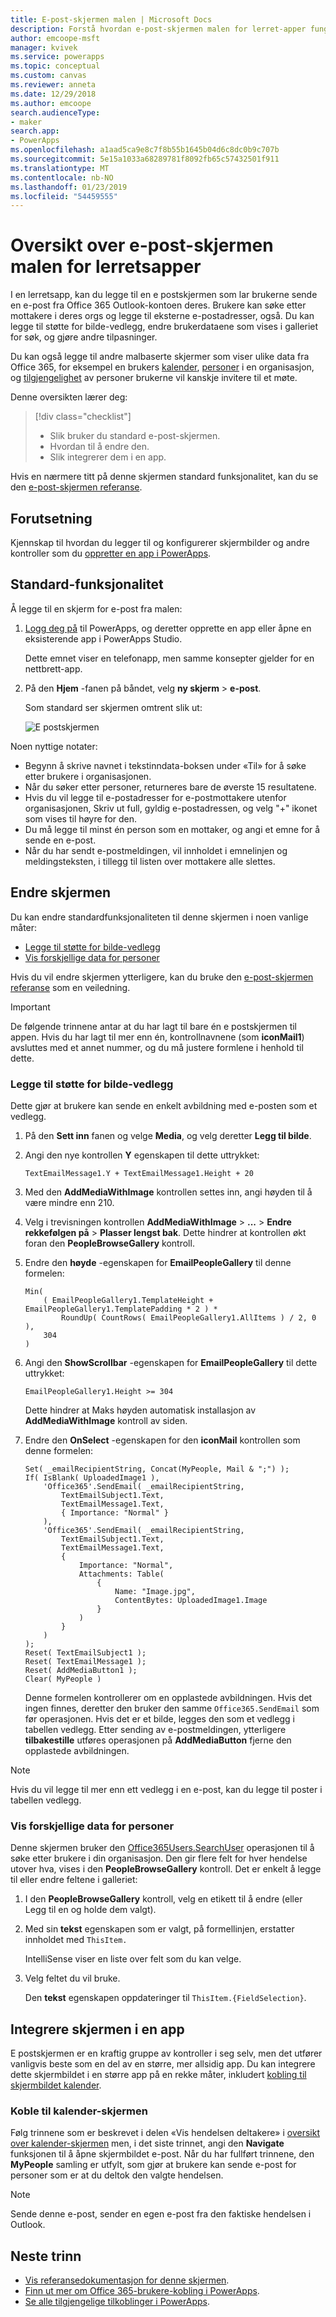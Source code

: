 ```yaml
---
title: E-post-skjermen malen | Microsoft Docs
description: Forstå hvordan e-post-skjermen malen for lerret-apper fungerer, og Utvid skjermen for din egen brukstilfeller
author: emcoope-msft
manager: kvivek
ms.service: powerapps
ms.topic: conceptual
ms.custom: canvas
ms.reviewer: anneta
ms.date: 12/29/2018
ms.author: emcoope
search.audienceType:
- maker
search.app:
- PowerApps
ms.openlocfilehash: a1aad5ca9e8c7f8b55b1645b04d6c8dc0b9c707b
ms.sourcegitcommit: 5e15a1033a68289781f8092fb65c57432501f911
ms.translationtype: MT
ms.contentlocale: nb-NO
ms.lasthandoff: 01/23/2019
ms.locfileid: "54459555"
---
```

# <a name="overview-of-the-email-screen-template-for-canvas-apps"></a>Oversikt over e-post-skjermen malen for lerretsapper

I en lerretsapp, kan du legge til en e postskjermen som lar brukerne sende en e-post fra Office 365 Outlook-kontoen deres. Brukere kan søke etter mottakere i deres orgs og legge til eksterne e-postadresser, også. Du kan legge til støtte for bilde-vedlegg, endre brukerdataene som vises i galleriet for søk, og gjøre andre tilpasninger.

Du kan også legge til andre malbaserte skjermer som viser ulike data fra Office 365, for eksempel en brukers [kalender](calendar-screen-overview.md), [personer](people-screen-overview.md) i en organisasjon, og [tilgjengelighet](meeting-screen-overview.md) av personer brukerne vil kanskje invitere til et møte.

Denne oversikten lærer deg:
> [!div class="checklist"]
> * Slik bruker du standard e-post-skjermen.
> * Hvordan til å endre den.
> * Slik integrerer dem i en app.

Hvis en nærmere titt på denne skjermen standard funksjonalitet, kan du se den [e-post-skjermen referanse](email-screen-reference.md).

## <a name="prerequisite"></a>Forutsetning

Kjennskap til hvordan du legger til og konfigurerer skjermbilder og andre kontroller som du [oppretter en app i PowerApps](../data-platform-create-app-scratch.md).

## <a name="default-functionality"></a>Standard-funksjonalitet

Å legge til en skjerm for e-post fra malen:

1. [Logg deg på](http://web.powerapps.com?utm_source=padocs&utm_medium=linkinadoc&utm_campaign=referralsfromdoc) til PowerApps, og deretter opprette en app eller åpne en eksisterende app i PowerApps Studio.

    Dette emnet viser en telefonapp, men samme konsepter gjelder for en nettbrett-app.

1. På den **Hjem** -fanen på båndet, velg **ny skjerm** > **e-post**.

    Som standard ser skjermen omtrent slik ut:

    ![E postskjermen](media/email-screen/email-screen-full.png)

Noen nyttige notater:

* Begynn å skrive navnet i tekstinndata-boksen under «Til» for å søke etter brukere i organisasjonen.
* Når du søker etter personer, returneres bare de øverste 15 resultatene.
* Hvis du vil legge til e-postadresser for e-postmottakere utenfor organisasjonen, Skriv ut full, gyldig e-postadressen, og velg "+" ikonet som vises til høyre for den.
* Du må legge til minst én person som en mottaker, og angi et emne for å sende en e-post.
* Når du har sendt e-postmeldingen, vil innholdet i emnelinjen og meldingsteksten, i tillegg til listen over mottakere alle slettes.

## <a name="modify-the-screen"></a>Endre skjermen

Du kan endre standardfunksjonaliteten til denne skjermen i noen vanlige måter:

* [Legge til støtte for bilde-vedlegg](email-screen-overview.md#add-image-attachment-support)
* [Vis forskjellige data for personer](email-screen-overview.md#show-different-data-for-people)

Hvis du vil endre skjermen ytterligere, kan du bruke den [e-post-skjermen referanse](./email-screen-reference.md) som en veiledning.

> [!IMPORTANT]
> De følgende trinnene antar at du har lagt til bare én e postskjermen til appen. Hvis du har lagt til mer enn én, kontrollnavnene (som **iconMail1**) avsluttes med et annet nummer, og du må justere formlene i henhold til dette.

### <a name="add-image-attachment-support"></a>Legge til støtte for bilde-vedlegg

Dette gjør at brukere kan sende en enkelt avbildning med e-posten som et vedlegg.

1. På den **Sett inn** fanen og velge **Media**, og velg deretter **Legg til bilde**.
1. Angi den nye kontrollen **Y** egenskapen til dette uttrykket:

    `TextEmailMessage1.Y + TextEmailMessage1.Height + 20`
    
1. Med den **AddMediaWithImage** kontrollen settes inn, angi høyden til å være mindre enn 210.
1. Velg i trevisningen kontrollen **AddMediaWithImage** > **...**   >  **Endre rekkefølgen på** > **Plasser lengst bak**.
   Dette hindrer at kontrollen økt foran den **PeopleBrowseGallery** kontroll.
1. Endre den **høyde** -egenskapen for **EmailPeopleGallery** til denne formelen:

    ```powerapps-dot
    Min( 
        ( EmailPeopleGallery1.TemplateHeight + EmailPeopleGallery1.TemplatePadding * 2 ) *
            RoundUp( CountRows( EmailPeopleGallery1.AllItems ) / 2, 0 ), 
        304
    )
    ```

1. Angi den **ShowScrollbar** -egenskapen for **EmailPeopleGallery** til dette uttrykket:

    ```EmailPeopleGallery1.Height >= 304```
    
    Dette hindrer at Maks høyden automatisk installasjon av **AddMediaWithImage** kontroll av siden.
    
1. Endre den **OnSelect** -egenskapen for den **iconMail** kontrollen som denne formelen:

    ```powerapps-dot
    Set( _emailRecipientString, Concat(MyPeople, Mail & ";") );
    If( IsBlank( UploadedImage1 ),
        'Office365'.SendEmail( _emailRecipientString, 
            TextEmailSubject1.Text, 
            TextEmailMessage1.Text, 
            { Importance: "Normal" }
        ),
        'Office365'.SendEmail( _emailRecipientString, 
            TextEmailSubject1.Text, 
            TextEmailMessage1.Text, 
            {
                Importance: "Normal",
                Attachments: Table(
                    {
                        Name: "Image.jpg", 
                        ContentBytes: UploadedImage1.Image
                    }
                )
            }
        )
    );
    Reset( TextEmailSubject1 );
    Reset( TextEmailMessage1 );
    Reset( AddMediaButton1 );
    Clear( MyPeople )
    ```
    
    Denne formelen kontrollerer om en opplastede avbildningen. Hvis det ingen finnes, deretter den bruker den samme `Office365.SendEmail` som før operasjonen. Hvis det er et bilde, legges den som et vedlegg i tabellen vedlegg.
    Etter sending av e-postmeldingen, ytterligere **tilbakestille** utføres operasjonen på **AddMediaButton** fjerne den opplastede avbildningen.
> [!NOTE]
> Hvis du vil legge til mer enn ett vedlegg i en e-post, kan du legge til poster i tabellen vedlegg.

### <a name="show-different-data-for-people"></a>Vis forskjellige data for personer

Denne skjermen bruker den [Office365Users.SearchUser](https://docs.microsoft.com/connectors/office365users/#searchuser) operasjonen til å søke etter brukere i din organisasjon. Den gir flere felt for hver hendelse utover hva, vises i den **PeopleBrowseGallery** kontroll. Det er enkelt å legge til eller endre feltene i galleriet:

1. I den **PeopleBrowseGallery** kontroll, velg en etikett til å endre (eller Legg til en og holde dem valgt).

1. Med sin **tekst** egenskapen som er valgt, på formellinjen, erstatter innholdet med `ThisItem.`

    IntelliSense viser en liste over felt som du kan velge.

1. Velg feltet du vil bruke.

    Den **tekst** egenskapen oppdateringer til `ThisItem.{FieldSelection}`.

## <a name="integrate-the-screen-into-an-app"></a>Integrere skjermen i en app

E postskjermen er en kraftig gruppe av kontroller i seg selv, men det utfører vanligvis beste som en del av en større, mer allsidig app. Du kan integrere dette skjermbildet i en større app på en rekke måter, inkludert [kobling til skjermbildet kalender](email-screen-overview.md#linking-to-the-calendar-screen).

### <a name="linking-to-the-calendar-screen"></a>Koble til kalender-skjermen

Følg trinnene som er beskrevet i delen «Vis hendelsen deltakere» i [oversikt over kalender-skjermen](./calendar-screen-overview.md#show-event-attendees) men, i det siste trinnet, angi den **Navigate** funksjonen til å åpne skjermbildet e-post. Når du har fullført trinnene, den **MyPeople** samling er utfylt, som gjør at brukere kan sende e-post for personer som er at du deltok den valgte hendelsen.

> [!NOTE]
> Sende denne e-post, sender en egen e-post fra den faktiske hendelsen i Outlook.

## <a name="next-steps"></a>Neste trinn

* [Vis referansedokumentasjon for denne skjermen](./email-screen-reference.md).
* [Finn ut mer om Office 365-brukere-kobling i PowerApps](../connections/connection-office365-users.md).
* [Se alle tilgjengelige tilkoblinger i PowerApps](../connections-list.md).
